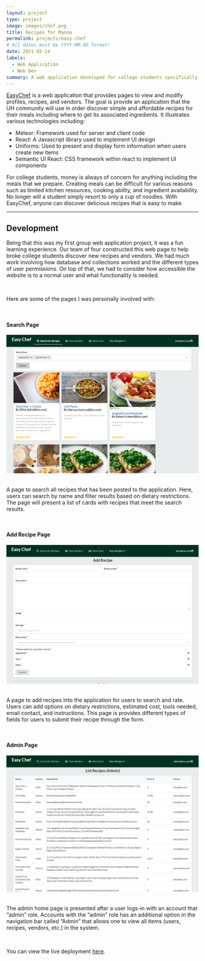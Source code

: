 ```yaml
---
layout: project
type: project
image: images/chef.png
title: Recipes for Manoa
permalink: projects/easy-chef
# All dates must be YYYY-MM-DD format!
date: 2021-05-14
labels:
  - Web Application
  - Web Dev
summary: A web application developed for college students specifically in the University of Hawaii.
---
```


[EasyChef](https://easy-chef.github.io/) is a web application that provides pages to view and modify profiles, recipes, and vendors. The goal is provide an application that the UH community will use in order discover simple and affordable recipes for their meals including where to get its associated ingredients. It illustrates various technologies including:
<ul>
  <li>Meteor: Framework used for server and client code</li>
  <li>React: A Javascript library used to implement UI design</li>
  <li>Uniforms: Used to present and display form information when users create new items</li>
  <li>Semantic UI React: CSS framework within react to implement UI components</li>
</ul>

For college students, money is always of concern for anything including the meals that we prepare. Creating meals can be difficult for various reasons such as limited kitchen resources, cooking ability, and ingredient availability. No longer will a student simply resort to only a cup of noodles. With EasyChef, anyone can discover delicious recipes that is easy to make.

<hr>

## Development

Being that this was my first group web application project, it was a fun learning experience. Our team of four constructed this web page to help broke college students discover new recipes and vendors. We had much work involving how database and collections worked and the different types of user permissions. On top of that, we had to consider how accessible the website is to a normal user and what functionality is needed. 

<br>

Here are some of the pages I was personally involved with:

<br>

<h4>Search Page</h4>
<img class="ui center floated image" src="../images/search.PNG">
<br><br>

A page to search all recipes that has been posted to the application. Here, users can search by name and filter results based on dietary restrictions. The page will present a list of cards with recipes that meet the search results.

<br>

<h4>Add Recipe Page</h4>
<img class="ui center floated image" src="../images/addr.PNG">
<br><br>

A page to add recipes into the application for users to search and rate. Users can add options on dietary restrictions, estimated cost, tools needed, email contact, and instructions. This page is provides different types of fields for users to submit their recipe through the form. 

<br>

<h4>Admin Page</h4>
<img class="ui center floated image" src="../images/admin.PNG">
<br><br>

The admin home page is presented after a user logs-in with an account that “admin” role. Accounts with the “admin” role has an additional option in the navigation bar called “Admin” that allows one to view all items (users, recipes, vendors, etc.) in the system.

<br> 

You can view the live deployment [here](https://easychef.xyz/#/).
<br><br>
